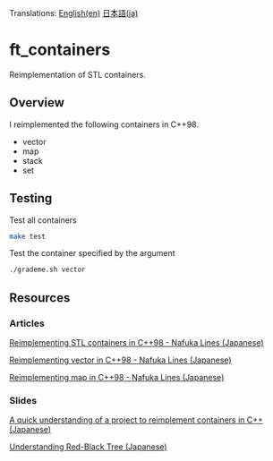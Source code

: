 Translations: [English(en)](README.md) [日本語(ja)](README.ja.md)

# ft_containers

Reimplementation of STL containers.

## Overview

I reimplemented the following containers in C++98.

- vector
- map
- stack
- set

## Testing

Test all containers

```bash
make test
```

Test the container specified by the argument

```bash
./grademe.sh vector
```

## Resources

### Articles

[Reimplementing STL containers in C++98 - Nafuka Lines (Japanese)](https://nafuka.hatenablog.com/entry/2021/12/06/014200)

[Reimplementing vector in C++98 - Nafuka Lines (Japanese)](https://nafuka.hatenablog.com/entry/2021/11/15/184200)

[Reimplementing map in C++98 - Nafuka Lines (Japanese)](https://nafuka.hatenablog.com/entry/2021/10/21/184200)

### Slides

[A quick understanding of a project to reimplement containers in C++ (Japanese)](https://docs.google.com/presentation/d/1b4_5MOJX08KrhdTfR0OBiNDP65t1LMOaUMkvlIa5MoM/edit?usp=sharing)

[Understanding Red-Black Tree (Japanese)](https://docs.google.com/presentation/d/13Y7M6NHCThxOgf-UfPdgkKOF46Oh8am_GS06ewXxBc4/edit?usp=sharing)
